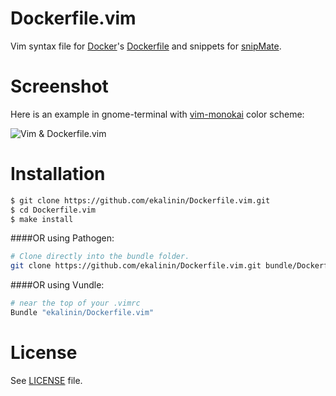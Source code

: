 Dockerfile.vim
==============

Vim syntax file for [Docker](http://docker.io/)'s [Dockerfile](http://docs.docker.io/en/latest/use/builder/)
and snippets for [snipMate](http://www.vim.org/scripts/script.php?script_id=2540).

Screenshot
==========

Here is an example in gnome-terminal with [vim-monokai](https://github.com/sickill/vim-monokai) color scheme:


![Vim & Dockerfile.vim ](https://raw.github.com/ekalinin/Dockerfile.vim/master/vim-dockerfile-example.png)



Installation
============

````bash
$ git clone https://github.com/ekalinin/Dockerfile.vim.git
$ cd Dockerfile.vim
$ make install
````

####OR using Pathogen:
```bash
# Clone directly into the bundle folder.
git clone https://github.com/ekalinin/Dockerfile.vim.git bundle/Dockerfile
```

####OR using Vundle:
```bash
# near the top of your .vimrc
Bundle "ekalinin/Dockerfile.vim"
```

License
=======

See [LICENSE](https://github.com/ekalinin/Dockerfile.vim/blob/master/LICENSE) file.
